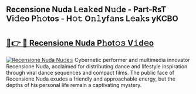 ## Recensione Nuda L𝚎a𝚔ed N𝚞𝚍e - Part-RsT Vi𝚍𝚎o P𝚑𝚘tos - H𝚘𝚝 O𝚗𝚕yf𝚊ns L𝚎a𝚔s yKCBO

# <h2><a href="http://kfbgu6p.oniu.top/?m=Recensione+Nuda">🔗👉 🔴 Recensione Nuda P𝚑ot𝚘𝚜 V𝚒d𝚎o</a></h2>

[![Recensione Nuda Nu𝚍e𝚜](https://i.imgur.com/0qMVB7G.gif)](http://kfbgu6p.oniu.top/?m=Recensione+Nuda)
Cybernetic performer and multimedia innovator Recensione Nuda, acclaimed for distributing dance and lifestyle inspiration through viral dance sequences and compact films. The public face of Recensione Nuda exudes a friendly and approachable energy, but the depths of his personal life remain a captivating mystery.  

